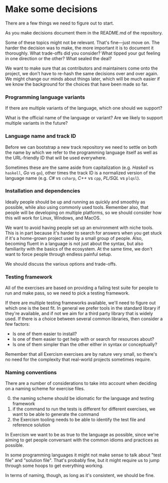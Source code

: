 # Make some decisions

There are a few things we need to figure out to start.

As you make decisions document them in the README.md of the repository.

Some of these topics might not be relevant.
That's fine—just move on.
The harder the decision was to make, the more important it is to document it thoroughly.
What trade-offs did you consider?
What tipped your gut feeling in one direction or the other?
What sealed the deal?

We want to make sure that as contributors and maintainers come onto the project, we don't have to re-hash the same decisions over and over again.
We might change our minds about things later, which will be much easier if we know the background for the choices that have been made so far.

### Programming language variants

If there are multiple variants of the language, which one should we support?

What is the official name of the language or variant?
Are we likely to support multiple variants in the future?

### Language name and track ID

Before we can bootstrap a new track repository we need to settle on both the name by which we refer to the programming language itself as well as the URL-friendly ID that will be used everywhere.

Sometimes these are the same aside from capitalization (e.g. _Haskell_ vs `haskell`, _Go_ vs `go`), other times the track ID is a normalized version of the language name (e.g. _C#_ vs `csharp`, _C++_ vs `cpp`, _PL/SQL_ vs `plqsl`).

### Installation and dependencies

Ideally people should be up and running as quickly and smoothly as possible, while also using commonly used tools.
Remember also, that people will be developing on multiple platforms, so we should consider how this will work for Linux, Windows, and MacOS.

We want to avoid having people set up an environment with niche tools.
This is in part because it's harder to search for answers when you get stuck if it's a home-grown project used by a small group of people.
Also, becoming fluent in a language is not just about the syntax, but also familiarity with the basics of the ecosystem.
At the same time, we don't want to force people through endless painful setup.

We should discuss the various options and trade-offs.

### Testing framework

All of the exercises are based on providing a failing test suite for people to run and make pass, so we need to pick a testing framework.

If there are multiple testing frameworks available, we'll need to figure out which one is the best fit.
In general we prefer tools in the standard library if they're available, and if not we aim for a third party library that is widely used.
If there is a choice between several common libraries, then consider a few factors:

* Is one of them easier to install?
* Is one of them easier to get help with or search for resources about?
* Is one of them simpler than the other either in syntax or conceptually?

Remember that all Exercism exercises are by nature very small, so there's no need for the complexity that real-world projects sometimes require.

### Naming conventions

There are a number of considerations to take into account when deciding on a naming scheme for exercise files.

0. the naming scheme should be idiomatic for the language and testing framework
0. if the command to run the tests is different for different exercises, we want to be able to generate the command
0. the Exercism tooling needs to be able to identify the test file and reference solution

In Exercism we want to be as true to the language as possible, since we're aiming to get people conversant with the common idioms and practices as possible.

In some programming languages it might not make sense to talk about "test file" and "solution file".
That's probably fine, but it might require us to jump through some hoops to get everything working.

In terms of naming, though, as long as it's consistent, we should be fine.
